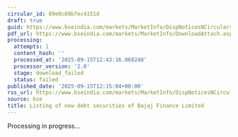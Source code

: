 ```yaml
---
circular_id: 89e0c89b7ec4151d
draft: true
guid: https://www.bseindia.com/markets/MarketInfo/DispNoticesNCirculars.aspx?Noticeid={30F8FB6C-953E-442D-B1D5-F81C9116A62B}&noticeno=20250915-37&dt=09/15/2025&icount=37&totcount=50&flag=0
pdf_url: https://www.bseindia.com/markets/MarketInfo/DownloadAttach.aspx?id=20250915-37&attachedId=
processing:
  attempts: 1
  content_hash: ''
  processed_at: '2025-09-15T12:43:16.068248'
  processor_version: '2.0'
  stage: download_failed
  status: failed
published_date: '2025-09-15T12:15:04+00:00'
rss_url: https://www.bseindia.com/markets/MarketInfo/DispNoticesNCirculars.aspx?Noticeid={30F8FB6C-953E-442D-B1D5-F81C9116A62B}&noticeno=20250915-37&dt=09/15/2025&icount=37&totcount=50&flag=0
source: bse
title: Listing of new debt securities of Bajaj Finance Limited
---
```


Processing in progress...